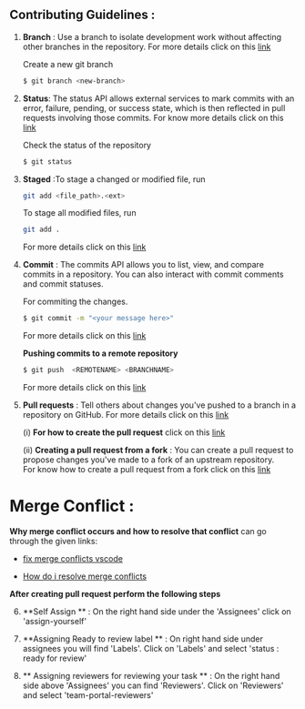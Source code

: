 ## Contributing Guidelines :

1. **Branch** : Use a branch to isolate development work without affecting other branches in the repository. For more details click on this [link](https://docs.github.com/en/pull-requests/collaborating-with-pull-requests/proposing-changes-to-your-work-with-pull-requests/about-branches)

   Create a new git branch

   ```sh
   $ git branch <new-branch>
   ```

2)  **Status**: The status API allows external services to mark commits with an error, failure, pending, or success state, which is then reflected in pull requests involving those commits. For know more details click on this [link](https://docs.github.com/en/rest/reference/commits#commit-statuses)

    Check the status of the repository

    ```sh
    $ git status
    ```

3)  **Staged** :To stage a changed or modified file, run
    ```sh
    git add <file_path>.<ext>
    ```
    To stage all modified files, run
    ```sh
    git add .
    ```
    For more details click on this [link](http://archaeogeek.github.io/foss4gukdontbeafraid/git/stages.html)
4)  **Commit** : The commits API allows you to list, view, and compare commits in a repository. You can also interact with commit comments and commit statuses.

    For commiting the changes.

    ```sh
    $ git commit -m "<your message here>"
    ```

    For more details click on this [link](http://archaeogeek.github.io/foss4gukdontbeafraid/git/stages.html#:~:text=output%20has%20changed%3A-,Commit,-The%20final%20stage)

    **Pushing commits to a remote repository**

    ```sh
    $ git push  <REMOTENAME> <BRANCHNAME>
    ```

    For more details click on this [link](https://docs.github.com/en/get-started/using-git/pushing-commits-to-a-remote-repository)

5)  **Pull requests** : Tell others about changes you've pushed to a branch in a repository on GitHub. For more details click on this [link](https://docs.github.com/en/pull-requests/collaborating-with-pull-requests/proposing-changes-to-your-work-with-pull-requests/about-pull-requests)

    (i) **For how to create the pull request** click on this [link](https://docs.github.com/en/pull-requests/collaborating-with-pull-requests/proposing-changes-to-your-work-with-pull-requests/creating-a-pull-request)

    (ii) **Creating a pull request from a fork** : You can create a pull request to propose changes you've made to a fork of an upstream repository.  
    For know how to create a pull request from a fork click on this [link](https://docs.github.com/en/pull-requests/collaborating-with-pull-requests/proposing-changes-to-your-work-with-pull-requests/creating-a-pull-request-from-a-fork)


# Merge Conflict :
 **Why merge conflict occurs and how to resolve that conflict** can go through the given links:

- [fix merge conflicts vscode](https://linuxpip.org/fix-merge-conflicts-vscode/)

- [How do i resolve merge conflicts](https://dev.to/github/how-do-i-resolve-merge-conflicts-5438)

**After creating pull request perform the following steps**

6) **Self Assign ** : On the right hand side under the 'Assignees' click on 'assign-yourself'

7) **Assigning Ready to review label ** : On right hand side under assignees you will find 'Labels'.
    Click on 'Labels' and select 'status : ready for review'
8) ** Assigning reviewers for reviewing your task ** : On the right hand side above 'Assignees' you can find 'Reviewers'.
    Click on 'Reviewers' and select 'team-portal-reviewers'